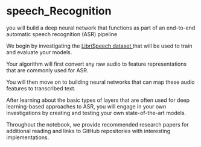 # speech_Recognition

you will build a deep neural network that functions as part of an end-to-end automatic speech recognition (ASR) pipeline

We begin by investigating the <a href = "http://www.openslr.org/12/"> LibriSpeech dataset </a>that will be used to train and evaluate your models.

Your algorithm will first convert any raw audio to feature representations that are commonly used for ASR.

You will then move on to building neural networks that can map these audio features to transcribed text. 

After learning about the basic types of layers that are often used for deep learning-based approaches to ASR, you will engage in your own investigations by creating and testing your own state-of-the-art models. 

Throughout the notebook, we provide recommended research papers for additional reading and links to GitHub repositories with interesting implementations.
